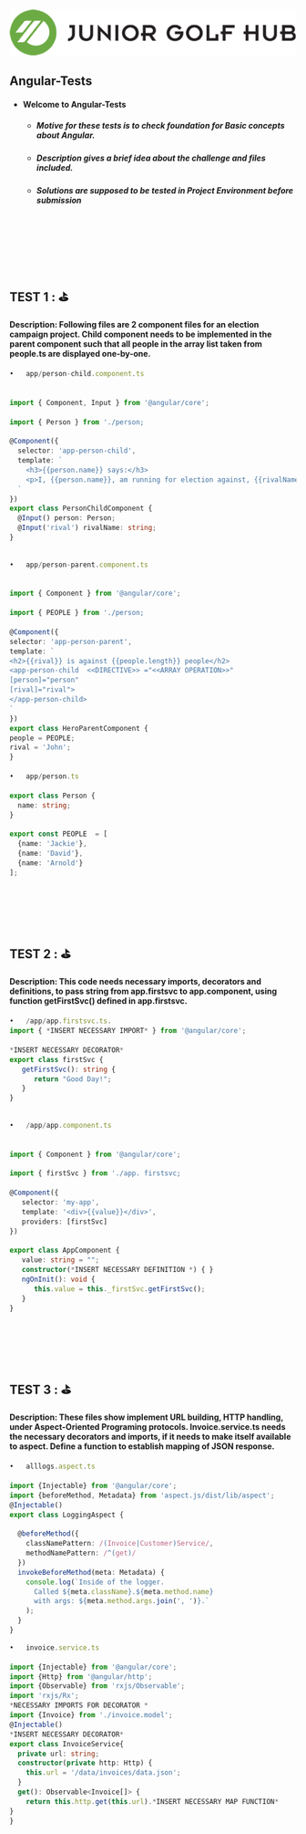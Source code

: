<img src="/images/logo.png"> 
  
## Angular-Tests 

* #### Welcome to Angular-Tests
  * ##### Motive for these tests is to check foundation for Basic concepts about Angular.
  * ##### Description gives a brief idea about the challenge and files included.
  * ##### Solutions are supposed to be tested in Project Environment before submission
  
<br><br><br><br><br>

## TEST 1 : :golf: 

#### Description:  Following files are 2 component files for an election campaign project. Child component needs to be implemented in the parent component such that all people in the array list taken from people.ts are displayed one-by-one.





```typescript
•	app/person-child.component.ts


import { Component, Input } from '@angular/core';

import { Person } from './person;

@Component({
  selector: 'app-person-child',
  template: `
    <h3>{{person.name}} says:</h3>
    <p>I, {{person.name}}, am running for election against, {{rivalName}}.</p>
  `
})
export class PersonChildComponent {
  @Input() person: Person;
  @Input('rival') rivalName: string;
}

```




```typescript

•	app/person-parent.component.ts


import { Component } from '@angular/core';
 
import { PEOPLE } from './person;
 
@Component({
selector: 'app-person-parent',
template: `
<h2>{{rival}} is against {{people.length}} people</h2>
<app-person-child  <<DIRECTIVE>> ="<<ARRAY OPERATION>>"
[person]="person"
[rival]="rival">
</app-person-child>
`
})
export class HeroParentComponent {
people = PEOPLE;
rival = 'John';
}

•	app/person.ts

export class Person {
  name: string;
}

export const PEOPLE  = [
  {name: 'Jackie'},
  {name: 'David'},
  {name: 'Arnold'}
];
```

<br><br><br><br>

## TEST 2 : :golf:

#### Description: This code needs necessary imports, decorators and definitions, to pass string from app.firstsvc to app.component, using function getFirstSvc() defined in app.firstsvc.

```typescript
•	/app/app.firstsvc.ts.
import { *INSERT NECESSARY IMPORT* } from '@angular/core'; 

*INSERT NECESSARY DECORATOR* 
export class firstSvc {  
   getFirstSvc(): string { 
      return "Good Day!"; 
   } 
}
```

```typescript

•	/app/app.component.ts


import { Component } from '@angular/core';  

import { firstSvc } from './app. firstsvc;  

@Component({ 
   selector: 'my-app', 
   template: '<div>{{value}}</div>', 
   providers: [firstSvc]  
}) 

export class AppComponent { 
   value: string = ""; 
   constructor(*INSERT NECESSARY DEFINITION *) { } 
   ngOnInit(): void { 
      this.value = this._firstSvc.getFirstSvc(); 
   }   
}
```

<br><br><br><br>

## TEST 3 : :golf: 

#### Description: These files show implement URL building, HTTP handling, under Aspect-Oriented Programing protocols. Invoice.service.ts needs the necessary decorators and imports, if it needs to make itself available to aspect. Define a function to establish mapping of JSON response.




```typescript
•	alllogs.aspect.ts

import {Injectable} from '@angular/core';
import {beforeMethod, Metadata} from 'aspect.js/dist/lib/aspect';
@Injectable()
export class LoggingAspect {
    
  @beforeMethod({
    classNamePattern: /(Invoice|Customer)Service/,
    methodNamePattern: /^(get)/
  })
  invokeBeforeMethod(meta: Metadata) {
    console.log(`Inside of the logger.
      Called ${meta.className}.${meta.method.name}
      with args: ${meta.method.args.join(', ')}.`
    );
  }
}
```







```typescript
•	invoice.service.ts

import {Injectable} from '@angular/core';
import {Http} from '@angular/http';
import {Observable} from 'rxjs/Observable';
import 'rxjs/Rx';
*NECESSARY IMPORTS FOR DECORATOR *
import {Invoice} from './invoice.model';
@Injectable()
*INSERT NECESSARY DECORATOR*
export class InvoiceService{
  private url: string;
  constructor(private http: Http) {
    this.url = '/data/invoices/data.json';
  }
  get(): Observable<Invoice[]> {
    return this.http.get(this.url).*INSERT NECESSARY MAP FUNCTION*
}
}
```
